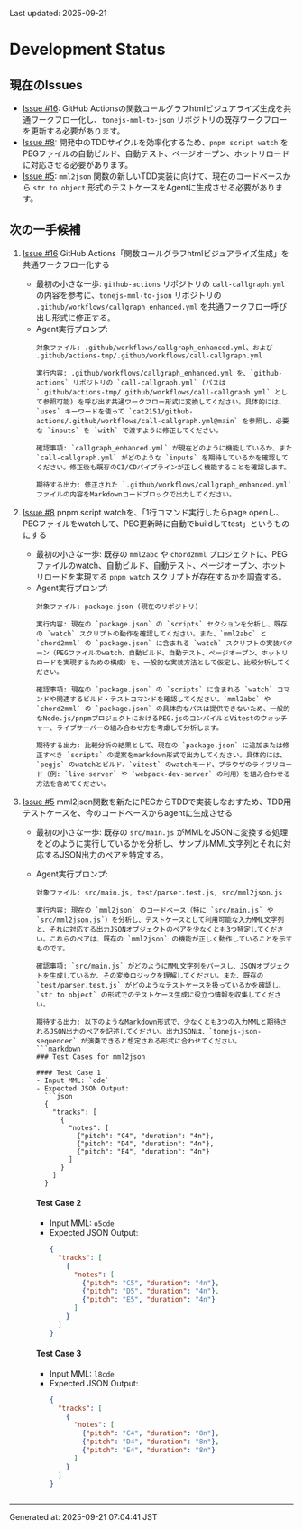 Last updated: 2025-09-21

# Development Status

## 現在のIssues
- [Issue #16](../issue-notes/16.md): GitHub Actionsの関数コールグラフhtmlビジュアライズ生成を共通ワークフロー化し、`tonejs-mml-to-json` リポジトリの既存ワークフローを更新する必要があります。
- [Issue #8](../issue-notes/8.md): 開発中のTDDサイクルを効率化するため、`pnpm script watch` をPEGファイルの自動ビルド、自動テスト、ページオープン、ホットリロードに対応させる必要があります。
- [Issue #5](../issue-notes/5.md): `mml2json` 関数の新しいTDD実装に向けて、現在のコードベースから `str to object` 形式のテストケースをAgentに生成させる必要があります。

## 次の一手候補
1. [Issue #16](../issue-notes/16.md) GitHub Actions「関数コールグラフhtmlビジュアライズ生成」を共通ワークフロー化する
   - 最初の小さな一歩: `github-actions` リポジトリの `call-callgraph.yml` の内容を参考に、`tonejs-mml-to-json` リポジトリの `.github/workflows/callgraph_enhanced.yml` を共通ワークフロー呼び出し形式に修正する。
   - Agent実行プロンプ:
     ```
     対象ファイル: .github/workflows/callgraph_enhanced.yml、および .github/actions-tmp/.github/workflows/call-callgraph.yml

     実行内容: .github/workflows/callgraph_enhanced.yml を、`github-actions` リポジトリの `call-callgraph.yml` (パスは `.github/actions-tmp/.github/workflows/call-callgraph.yml` として参照可能) を呼び出す共通ワークフロー形式に変換してください。具体的には、`uses` キーワードを使って `cat2151/github-actions/.github/workflows/call-callgraph.yml@main` を参照し、必要な `inputs` を `with` で渡すように修正してください。

     確認事項: `callgraph_enhanced.yml` が現在どのように機能しているか、また `call-callgraph.yml` がどのような `inputs` を期待しているかを確認してください。修正後も既存のCI/CDパイプラインが正しく機能することを確認します。

     期待する出力: 修正された `.github/workflows/callgraph_enhanced.yml` ファイルの内容をMarkdownコードブロックで出力してください。
     ```

2. [Issue #8](../issue-notes/8.md) pnpm script watchを、「1行コマンド実行したらpage openし、PEGファイルをwatchして、PEG更新時に自動でbuildしてtest」というものにする
   - 最初の小さな一歩: 既存の `mml2abc` や `chord2mml` プロジェクトに、PEGファイルのwatch、自動ビルド、自動テスト、ページオープン、ホットリロードを実現する `pnpm watch` スクリプトが存在するかを調査する。
   - Agent実行プロンプ:
     ```
     対象ファイル: package.json (現在のリポジトリ)

     実行内容: 現在の `package.json` の `scripts` セクションを分析し、既存の `watch` スクリプトの動作を確認してください。また、`mml2abc` と `chord2mml` の `package.json` に含まれる `watch` スクリプトの実装パターン（PEGファイルのwatch、自動ビルド、自動テスト、ページオープン、ホットリロードを実現するための構成）を、一般的な実装方法として仮定し、比較分析してください。

     確認事項: 現在の `package.json` の `scripts` に含まれる `watch` コマンドや関連するビルド・テストコマンドを確認してください。`mml2abc` や `chord2mml` の `package.json` の具体的なパスは提供できないため、一般的なNode.js/pnpmプロジェクトにおけるPEG.jsのコンパイルとVitestのウォッチャー、ライブサーバーの組み合わせ方を考慮して分析します。

     期待する出力: 比較分析の結果として、現在の `package.json` に追加または修正すべき `scripts` の提案をmarkdown形式で出力してください。具体的には、`pegjs` のwatchとビルド、`vitest` のwatchモード、ブラウザのライブリロード（例: `live-server` や `webpack-dev-server` の利用）を組み合わせる方法を含めてください。
     ```

3. [Issue #5](../issue-notes/5.md) mml2json関数を新たにPEGからTDDで実装しなおすため、TDD用テストケースを、今のコードベースからagentに生成させる
   - 最初の小さな一歩: 既存の `src/main.js` がMMLをJSONに変換する処理をどのように実行しているかを分析し、サンプルMML文字列とそれに対応するJSON出力のペアを特定する。
   - Agent実行プロンプ:
     ```
     対象ファイル: src/main.js, test/parser.test.js, src/mml2json.js

     実行内容: 現在の `mml2json` のコードベース（特に `src/main.js` や `src/mml2json.js`）を分析し、テストケースとして利用可能な入力MML文字列と、それに対応する出力JSONオブジェクトのペアを少なくとも3つ特定してください。これらのペアは、既存の `mml2json` の機能が正しく動作していることを示すものです。

     確認事項: `src/main.js` がどのようにMML文字列をパースし、JSONオブジェクトを生成しているか、その変換ロジックを理解してください。また、既存の `test/parser.test.js` がどのようなテストケースを扱っているかを確認し、`str to object` の形式でのテストケース生成に役立つ情報を収集してください。

     期待する出力: 以下のようなMarkdown形式で、少なくとも3つの入力MMLと期待されるJSON出力のペアを記述してください。出力JSONは、`tonejs-json-sequencer` が演奏できると想定される形式に合わせてください。
     ```markdown
     ### Test Cases for mml2json

     #### Test Case 1
     - Input MML: `cde`
     - Expected JSON Output:
       ```json
       {
         "tracks": [
           {
             "notes": [
               {"pitch": "C4", "duration": "4n"},
               {"pitch": "D4", "duration": "4n"},
               {"pitch": "E4", "duration": "4n"}
             ]
           }
         ]
       }
       ```

     #### Test Case 2
     - Input MML: `o5cde`
     - Expected JSON Output:
       ```json
       {
         "tracks": [
           {
             "notes": [
               {"pitch": "C5", "duration": "4n"},
               {"pitch": "D5", "duration": "4n"},
               {"pitch": "E5", "duration": "4n"}
             ]
           }
         ]
       }
       ```

     #### Test Case 3
     - Input MML: `l8cde`
     - Expected JSON Output:
       ```json
       {
         "tracks": [
           {
             "notes": [
               {"pitch": "C4", "duration": "8n"},
               {"pitch": "D4", "duration": "8n"},
               {"pitch": "E4", "duration": "8n"}
             ]
           }
         ]
       }
       ```
     ```

---
Generated at: 2025-09-21 07:04:41 JST
